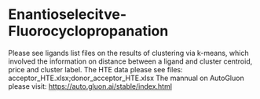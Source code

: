 # Enantioselecitve-Fluorocyclopropanation
Please see ligands list files on the results of clustering via k-means, which involved the information on distance between a ligand and cluster centroid, price and cluster label. The HTE data please see files: acceptor_HTE.xlsx;donor_acceptor_HTE.xlsx The mannual on AutoGluon please visit: https://auto.gluon.ai/stable/index.html
